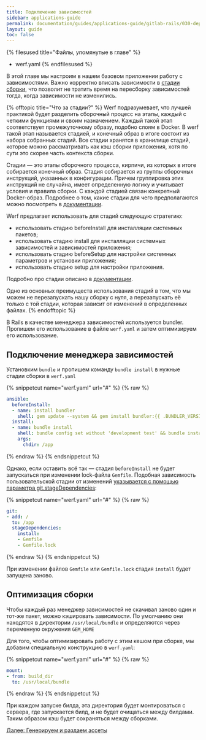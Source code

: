 ```yaml
---
title: Подключение зависимостей
sidebar: applications-guide
permalink: documentation/guides/applications-guide/gitlab-rails/030-dependencies.html
layout: guide
toc: false
---
```


{% filesused title="Файлы, упомянутые в главе" %}
- werf.yaml
{% endfilesused %}

В этой главе мы настроим в нашем базовом приложении работу с зависимостями. Важно корректно вписать зависимости в [стадии сборки](https://ru.werf.io/documentation/reference/stages_and_images.html), что позволит не тратить время на пересборку зависимостей тогда, когда зависимости не изменились.

{% offtopic title="Что за стадии?" %}
Werf подразумевает, что лучшей практикой будет разделить сборочный процесс на этапы, каждый с четкими функциями и своим назначением. Каждый такой этап соответствует промежуточному образу, подобно слоям в Docker. В werf такой этап называется стадией, и конечный образ в итоге состоит из набора собранных стадий. Все стадии хранятся в хранилище стадий, которое можно рассматривать как кэш сборки приложения, хотя по сути это скорее часть контекста сборки.

Стадии — это этапы сборочного процесса, кирпичи, из которых в итоге собирается конечный образ. Стадия собирается из группы сборочных инструкций, указанных в конфигурации. Причем группировка этих инструкций не случайна, имеет определенную логику и учитывает условия и правила сборки. С каждой стадией связан конкретный Docker-образ. Подробнее о том, какие стадии для чего предполагаются можно посмотреть в [документации](https://ru.werf.io/documentation/reference/stages_and_images.html).

Werf предлагает использовать для стадий следующую стратегию:

*   использовать стадию beforeInstall для инсталляции системных пакетов;
*   использовать стадию install для инсталляции системных зависимостей и зависимостей приложения;
*   использовать стадию beforeSetup для настройки системных параметров и установки приложения;
*   использовать стадию setup для настройки приложения.

Подробно про стадии описано в [документации](https://ru.werf.io/documentation/configuration/stapel_image/assembly_instructions.html).

Одно из основных преимуществ использования стадий в том, что мы можем не перезапускать нашу сборку с нуля, а перезапускать её только с той стадии, которая зависит от изменений в определенных файлах.
{% endofftopic %}

В Rails в качестве менеджера зависимостей используется bundler. Пропишем его использование в файле `werf.yaml` и затем оптимизируем его использование.

## Подключение менеджера зависимостей

Установким `bundle` и пропишем команду `bundle install` в нужные стадии сборки в `werf.yaml`

{% snippetcut name="werf.yaml" url="#" %}
{% raw %}
```yaml
ansible:
  beforeInstall:
  - name: install bundler
    shell: gem update --system && gem install bundler:{{ .BUNDLER_VERSION }}
  install:
  - name: bundle install
    shell: bundle config set without 'development test' && bundle install
    args:
      chdir: /app
```
{% endraw %}
{% endsnippetcut %}

Однако, если оставить всё так — стадия `beforeInstall` не будет запускаться при изменении lock-файла `Gemfile`. Подобная зависимость пользовательской стадии от изменений [указывается с помощью параметра git.stageDependencies](https://ru.werf.io/documentation/configuration/stapel_image/assembly_instructions.html#%D0%B7%D0%B0%D0%B2%D0%B8%D1%81%D0%B8%D0%BC%D0%BE%D1%81%D1%82%D1%8C-%D0%BE%D1%82-%D0%B8%D0%B7%D0%BC%D0%B5%D0%BD%D0%B5%D0%BD%D0%B8%D0%B9-%D0%B2-git-%D1%80%D0%B5%D0%BF%D0%BE%D0%B7%D0%B8%D1%82%D0%BE%D1%80%D0%B8%D0%B8):

{% snippetcut name="werf.yaml" url="#" %}
{% raw %}
```yaml
git:
- add: /
  to: /app
  stageDependencies:
    install:
    - Gemfile
    - Gemfile.lock
```
{% endraw %}
{% endsnippetcut %}

При изменении файлов `Gemfile` или `Gemfile.lock` стадия `install` будет запущена заново.

## Оптимизация сборки

Чтобы каждый раз менеджер зависимостей не скачивал заново один и тот-же пакет, можно кэшировать зависимости.
По умолчанию они находятся в директории `/usr/local/bundle` и определяются через переменную окружения `GEM_HOME`

Для того, чтобы оптимизировать работу с этим кешом при сборке, мы добавим специальную конструкцию в `werf.yaml`:

{% snippetcut name="werf.yaml" url="#" %}
{% raw %}
```yaml
mount:
- from: build_dir
  to: /usr/local/bundle
```
{% endraw %}
{% endsnippetcut %}

При каждом запуске билда, эта директория будет монтироваться с сервера, где запускается билд, и не будет очищаться между билдами. Таким образом кэш будет сохраняться между сборками.

<div>
    <a href="040-assets.html" class="nav-btn">Далее: Генерируем и раздаем ассеты</a>
</div>
